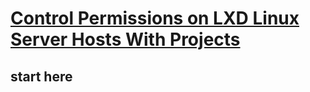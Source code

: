 # **[Control Permissions on LXD Linux Server Hosts With Projects](https://www.youtube.com/watch?v=4ItPN_W84q4)**

## start here
